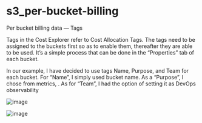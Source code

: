 # s3_per-bucket-billing

Per bucket billing data — Tags

Tags in the Cost Explorer refer to Cost Allocation Tags. The tags need to be assigned to the buckets first so as to enable them, thereafter they are able to be used. It’s a simple process that can be done in the “Properties” tab of each bucket.

In our example, I have decided to use tags Name, Purpose, and Team for each bucket. For “Name”, I simply used bucket name. As a “Purpose”, I chose from metrics, . As for “Team”, I had the option of setting it as DevOps observability


![image](https://user-images.githubusercontent.com/38376802/194796368-f831cc01-ef8d-4273-a025-8b3af0728253.png)



![image](https://user-images.githubusercontent.com/38376802/194796387-11cae0db-5739-4672-9114-1f87b222bc7c.png)




